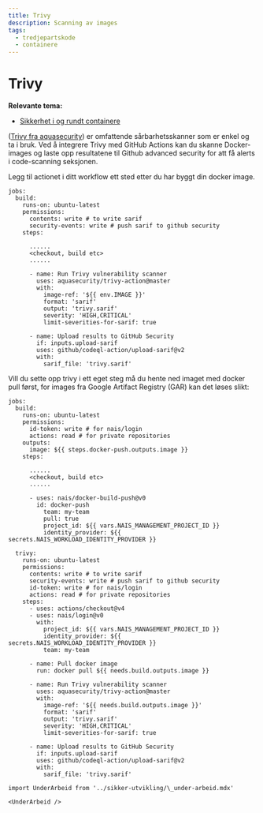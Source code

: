 ```yaml
---
title: Trivy
description: Scanning av images
tags:
  - tredjepartskode
  - containere
---
```


# Trivy

**Relevante tema:**

- [Sikkerhet i og rundt containere](../sikker-utvikling/containere)

([Trivy fra aquasecurity](https://github.com/aquasecurity/trivy)) er omfattende sårbarhetsskanner som er enkel og ta i bruk. 
Ved å integrere Trivy med GitHub Actions kan du skanne Docker-images og laste opp resultatene til Github advanced security for att få alerts i code-scanning seksjonen.

Legg til actionet i ditt workflow ett sted etter du har byggt din docker image.

```trivy
jobs:
  build:
    runs-on: ubuntu-latest
    permissions:
      contents: write # to write sarif
      security-events: write # push sarif to github security
    steps:

      ......
      <checkout, build etc>
      ......

      - name: Run Trivy vulnerability scanner
        uses: aquasecurity/trivy-action@master
        with:
          image-ref: '${{ env.IMAGE }}'
          format: 'sarif'
          output: 'trivy.sarif'
          severity: 'HIGH,CRITICAL'
          limit-severities-for-sarif: true

      - name: Upload results to GitHub Security
        if: inputs.upload-sarif
        uses: github/codeql-action/upload-sarif@v2
        with:
          sarif_file: 'trivy.sarif'
```

Vill du sette opp trivy i ett eget steg må du hente ned imaget med docker pull først, for images fra Google Artifact Registry (GAR) kan det løses slikt:
```trivy-gar
jobs:
  build:
    runs-on: ubuntu-latest
    permissions:
      id-token: write # for nais/login
      actions: read # for private repositories
    outputs:
      image: ${{ steps.docker-push.outputs.image }}
    steps:

      ......
      <checkout, build etc>
      ......

      - uses: nais/docker-build-push@v0
        id: docker-push
          team: my-team
          pull: true
          project_id: ${{ vars.NAIS_MANAGEMENT_PROJECT_ID }}
          identity_provider: ${{ secrets.NAIS_WORKLOAD_IDENTITY_PROVIDER }}

  trivy:
    runs-on: ubuntu-latest
    permissions:
      contents: write # to write sarif
      security-events: write # push sarif to github security
      id-token: write # for nais/login
      actions: read # for private repositories
    steps:
      - uses: actions/checkout@v4
      - uses: nais/login@v0
        with:
          project_id: ${{ vars.NAIS_MANAGEMENT_PROJECT_ID }}
          identity_provider: ${{ secrets.NAIS_WORKLOAD_IDENTITY_PROVIDER }}
          team: my-team

      - name: Pull docker image
        run: docker pull ${{ needs.build.outputs.image }}

      - name: Run Trivy vulnerability scanner
        uses: aquasecurity/trivy-action@master
        with:
          image-ref: '${{ needs.build.outputs.image }}'
          format: 'sarif'
          output: 'trivy.sarif'
          severity: 'HIGH,CRITICAL'
          limit-severities-for-sarif: true

      - name: Upload results to GitHub Security
        if: inputs.upload-sarif
        uses: github/codeql-action/upload-sarif@v2
        with:
          sarif_file: 'trivy.sarif'
```


```mdx-code-block
import UnderArbeid from '../sikker-utvikling/\_under-arbeid.mdx'

<UnderArbeid />
```

